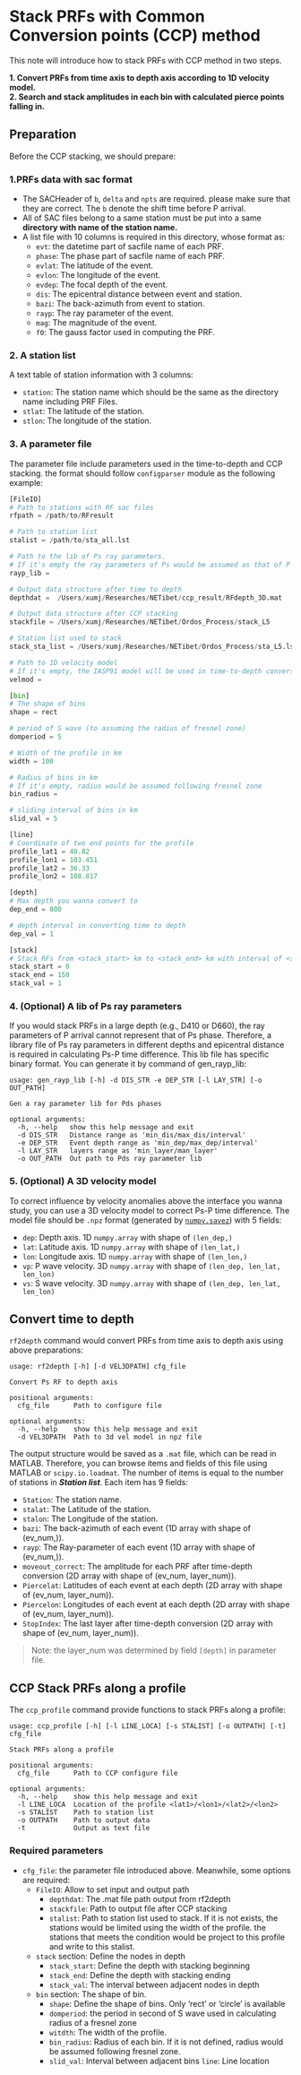 
# Stack PRFs with Common Conversion points (CCP) method

This note will introduce how to stack PRFs with CCP method in two steps.

**1. Convert PRFs from time axis to depth axis according to 1D velocity model.\
2. Search and stack amplitudes in each bin with calculated pierce points falling in.**

## Preparation
Before the CCP stacking, we should prepare:

### 1.PRFs data with sac format
- The SACHeader of `b`, `delta` and `npts` are required. please make sure that they are correct. The `b` denote the shift time before P arrival.
- All of SAC files belong to a same station must be put into a same **directory with name of the station name.**
- A list file with 10 columns is required in this directory, whose format as: 
    - `evt`: the datetime part of sacfile name of each PRF.
    - `phase`: The phase part of sacfile name of each PRF.
    - `evlat`: The latitude of the event.
    - `evlon`: The longitude of the event.
    - `evdep`: The focal depth of the event.
    - `dis`: The epicentral distance between event and station.
    - `bazi`: The back-azimuth from event to station.
    - `rayp`: The ray parameter of the event.
    - `mag`: The magnitude of the event.
    - `f0`: The gauss factor used in computing the PRF.

### 2. A station list
A text table of station information with 3 columns:

- `station`: The station name which should be the same as the directory name including PRF Files.
- `stlat`: The latitude of the station.
- `stlon`: The longitude of the station.

### 3. A parameter file

The parameter file include parameters used in the time-to-depth and CCP stacking. the format should follow `configparser` module as the following example:

```Python
[FileIO]
# Path to stations with RF sac files
rfpath = /path/to/RFresult

# Path to station list
stalist = /path/to/sta_all.lst

# Path to the lib of Ps ray parameters. 
# If it's empty the ray parameters of Ps would be assumed as that of P arrival
rayp_lib =

# Output data structure after time to depth
depthdat =  /Users/xumj/Researches/NETibet/ccp_result/RFdepth_3D.mat

# Output data structure after CCP stacking
stackfile = /Users/xumj/Researches/NETibet/Ordos_Process/stack_L5

# Station list used to stack
stack_sta_list = /Users/xumj/Researches/NETibet/Ordos_Process/sta_L5.lst

# Path to 1D velocity model
# If it's empty, the IASP91 model will be used in time-to-depth conversion 
velmod =

[bin]
# The shape of bins
shape = rect

# period of S wave (to assuming the radius of fresnel zone)
domperiod = 5

# Width of the profile in km
width = 100

# Radius of bins in km
# If it's empty, radius would be assumed following fresnel zone
bin_radius =

# sliding interval of bins in km 
slid_val = 5

[line]
# Coordinate of two end points for the profile
profile_lat1 = 40.82
profile_lon1 = 103.451
profile_lat2 = 36.33
profile_lon2 = 108.817

[depth]
# Max depth you wanna convert to
dep_end = 800

# depth interval in converting time to depth
dep_val = 1

[stack]
# Stack RFs from <stack_start> km to <stack_end> km with interval of <stack_val> km
stack_start = 0
stack_end = 150
stack_val = 1
```

### 4. (Optional) A lib of Ps ray parameters

If you would stack PRFs in a large depth (e.g., D410 or D660), the ray parameters of P arrival cannot represent that of Ps phase. Therefore, a library file of Ps ray parameters in different depths and epicentral distance is required in calculating Ps-P time difference. This lib file has specific binary format. You can generate it by command of gen_rayp_lib:

```
usage: gen_rayp_lib [-h] -d DIS_STR -e DEP_STR [-l LAY_STR] [-o OUT_PATH]

Gen a ray parameter lib for Pds phases

optional arguments:
  -h, --help   show this help message and exit
  -d DIS_STR   Distance range as 'min_dis/max_dis/interval'
  -e DEP_STR   Event depth range as 'min_dep/max_dep/interval'
  -l LAY_STR   layers range as 'min_layer/man_layer'
  -o OUT_PATH  Out path to Pds ray parameter lib
```

### 5. (Optional) A 3D velocity model

To correct influence by velocity anomalies above the interface you wanna study, you can use a 3D velocity model to correct Ps-P time difference. The model file should be `.npz` format (generated by [`numpy.savez`](https://docs.scipy.org/doc/numpy/reference/generated/numpy.savez.html?highlight=savez)) with 5 fields:

- `dep`: Depth axis. 1D `numpy.array` with shape of `(len_dep,)`
- `lat`: Latitude axis. 1D `numpy.array` with shape of `(len_lat,)`
- `lon`: Longitude axis. 1D `numpy.array` with shape of `(len_lon,)`
- `vp`: P wave velocity. 3D `numpy.array` with shape of `(len_dep, len_lat, len_lon)`
- `vs`: S wave velocity. 3D `numpy.array` with shape of `(len_dep, len_lat, len_lon)`

## Convert time to depth

`rf2depth` command would convert PRFs from time axis to depth axis using above preparations:

```
usage: rf2depth [-h] [-d VEL3DPATH] cfg_file

Convert Ps RF to depth axis

positional arguments:
  cfg_file      Path to configure file

optional arguments:
  -h, --help    show this help message and exit
  -d VEL3DPATH  Path to 3d vel model in npz file
```

The output structure would be saved as a `.mat` file, which can be read in MATLAB. Therefore, you can browse items and fields of this file using MATLAB or `scipy.io.loadmat`. The number of items is equal to the number of stations in ***Station list***. Each item has 9 fields:

- `Station`: The station name.
- `stalat`: The Latitude of the station.
- `stalon`: The Longitude of the station.
- `bazi`: The back-azimuth of each event (1D array with shape of (ev_num,)).
- `rayp`: The Ray-parameter of each event (1D array with shape of (ev_num,)).
- `moveout_correct`: The amplitude for each PRF after time-depth conversion (2D array with shape of (ev_num, layer_num)).
- `Piercelat`: Latitudes of each event at each depth (2D array with shape of (ev_num, layer_num)).
- `Piercelon`: Longitudes of each event at each depth (2D array with shape of (ev_num, layer_num)).
- `StopIndex`: The last layer after time-depth conversion (2D array with shape of (ev_num, layer_num)).

>Note: the layer_num was determined by field `[depth]` in parameter file. 

## CCP Stack PRFs along a profile

The `ccp_profile` command provide functions to stack PRFs along a profile:

```
usage: ccp_profile [-h] [-l LINE_LOCA] [-s STALIST] [-o OUTPATH] [-t] cfg_file

Stack PRFs along a profile

positional arguments:
  cfg_file      Path to CCP configure file

optional arguments:
  -h, --help    show this help message and exit
  -l LINE_LOCA  Location of the profile <lat1>/<lon1>/<lat2>/<lon2>
  -s STALIST    Path to station list
  -o OUTPATH    Path to output data
  -t            Output as text file
```

### Required parameters

- `cfg_file`: the parameter file introduced above. Meanwhile, some options are required:
    - `FileIO`: Allow to set input and output path
        - `depthdat`: The .mat file path output from rf2depth
        - `stackfile`: Path to output file after CCP stacking
        - `stalist`: Path to station list used to stack. If it is not exists, the stations would be limited using the width of the profile. the stations that meets the condition would be project to this profile and write to this stalist.
    - `stack` section: Define the nodes in depth
        - `stack_start`: Define the depth with stacking beginning
        - `stack_end`: Define the depth with stacking ending
        - `stack_val`: The interval between adjacent nodes in depth
    - `bin` section: The shape of bin.
        - `shape`: Define the shape of bins. Only ‘rect’ or ‘circle’ is available
        - `domperiod`: the period in second of S wave used in calculating radius of a fresnel zone
        - `witdth`: The width of the profile.
        - `bin_radius`: Radius of each bin. If it is not defined, radius would be assumed following fresnel zone.
        - `slid_val`: Interval between adjacent bins
    `line`: Line location

